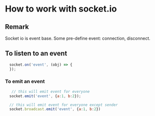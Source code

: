 # How to work with socket.io

## Remark

Socket io is event base. Some pre-define event: connection, disconnect.

## To listen to an event

```js
  socket.on('event', (obj) => {
  });
```

### To emit an event

```js
   // this will emit event for everyone
  socket.emit('event', {a:1, b:2});

  // this will emit event for everyone except sender
  socket.broadcast.emit('event', {a:1, b:2})
```
